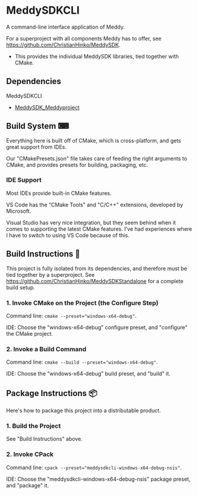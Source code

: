 # MeddySDKCLI

A command-line interface application of Meddy.

For a superproject with all components Meddy has to offer, see https://github.com/ChristianHinko/MeddySDK.
- This provides the individual MeddySDK libraries, tied together with CMake.

## Dependencies

MeddySDKCLI
- [MeddySDK_Meddyproject](https://github.com/ChristianHinko/MeddySDK_Meddyproject)

## Build System ⌨

Everything here is built off of CMake, which is cross-platform, and gets great support from IDEs.

Our "CMakePresets.json" file takes care of feeding the right arguments to CMake, and provides presets for building, packaging, etc.

### IDE Support

Most IDEs provide built-in CMake features.

VS Code has the "CMake Tools" and "C/C++" extensions, developed by Microsoft.

Visual Studio has very nice integration, but they seem behind when it comes to supporting the latest CMake features. I've had experiences where I have to switch to using VS Code because of this.

## Build Instructions 🔨

This project is fully isolated from its dependencies, and therefore must be tied together by a superproject. See https://github.com/ChristianHinko/MeddySDKStandalone for a complete build setup.

### 1. Invoke CMake on the Project (the Configure Step)

Command line: `cmake --preset="windows-x64-debug"`.

IDE: Choose the "windows-x64-debug" configure preset, and "configure" the CMake project.

### 2. Invoke a Build Command 

Command line: `cmake --build --preset="windows-x64-debug"`.

IDE: Choose the "windows-x64-debug" build preset, and "build" it.

## Package Instructions 📦

Here's how to package this project into a distributable product.

### 1. Build the Project

See "Build Instructions" above.

### 2. Invoke CPack

Command line: `cpack --preset="meddysdkcli-windows-x64-debug-nsis"`.

IDE: Choose the "meddysdkcli-windows-x64-debug-nsis" package preset, and "package" it.
